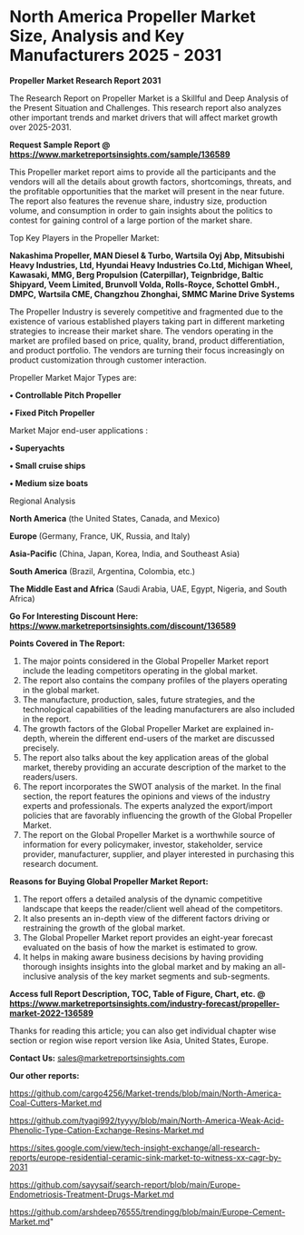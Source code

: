 # North America Propeller Market Size, Analysis and Key Manufacturers 2025 - 2031

<strong>Propeller Market Research Report 2031</strong>

The Research Report on Propeller Market is a Skillful and Deep Analysis of the Present Situation and Challenges. This research report also analyzes other important trends and market drivers that will affect market growth over 2025-2031.

<strong>Request Sample Report @ <a href=https://www.marketreportsinsights.com/sample/136589>https://www.marketreportsinsights.com/sample/136589</a></strong>

This Propeller market report aims to provide all the participants and the vendors will all the details about growth factors, shortcomings, threats, and the profitable opportunities that the market will present in the near future. The report also features the revenue share, industry size, production volume, and consumption in order to gain insights about the politics to contest for gaining control of a large portion of the market share.

Top Key Players in the Propeller Market:

<strong>Nakashima Propeller, MAN Diesel & Turbo, Wartsila Oyj Abp, Mitsubishi Heavy Industries, Ltd, Hyundai Heavy Industries Co.Ltd, Michigan Wheel, Kawasaki, MMG, Berg Propulsion (Caterpillar), Teignbridge, Baltic Shipyard, Veem Limited, Brunvoll Volda, Rolls-Royce, Schottel GmbH., DMPC, Wartsila CME, Changzhou Zhonghai, SMMC Marine Drive Systems</strong>

The Propeller Industry is severely competitive and fragmented due to the existence of various established players taking part in different marketing strategies to increase their market share. The vendors operating in the market are profiled based on price, quality, brand, product differentiation, and product portfolio. The vendors are turning their focus increasingly on product customization through customer interaction.

Propeller Market Major Types are:

<strong>• Controllable Pitch Propeller

• Fixed Pitch Propeller</strong>

Market Major end-user applications :

<strong>• Superyachts

• Small cruise ships

• Medium size boats</strong>

Regional Analysis

</u><strong><b>North America</b></strong> (the United States, Canada, and Mexico)

<strong><b>Europe </b></strong>(Germany, France, UK, Russia, and Italy)

<strong><b>Asia-Pacific</b></strong> (China, Japan, Korea, India, and Southeast Asia)

<strong><b>South America</b></strong> (Brazil, Argentina, Colombia, etc.)

<strong><b>The Middle East and Africa</b></strong> (Saudi Arabia, UAE, Egypt, Nigeria, and South Africa)

<strong>Go For Interesting Discount Here: <a href=https://www.marketreportsinsights.com/discount/136589>https://www.marketreportsinsights.com/discount/136589</a></strong>

<strong>Points Covered in The Report:</strong>
<ol>
  <li>The major points considered in the Global Propeller Market report include the leading competitors operating in the global market.</li>
  <li>The report also contains the company profiles of the players operating in the global market.</li>
  <li>The manufacture, production, sales, future strategies, and the technological capabilities of the leading manufacturers are also included in the report.</li>
  <li>The growth factors of the Global Propeller Market are explained in-depth, wherein the different end-users of the market are discussed precisely.</li>
  <li>The report also talks about the key application areas of the global market, thereby providing an accurate description of the market to the readers/users.</li>
  <li>The report incorporates the SWOT analysis of the market. In the final section, the report features the opinions and views of the industry experts and professionals. The experts analyzed the export/import policies that are favorably influencing the growth of the Global Propeller Market.</li>
  <li>The report on the Global Propeller Market is a worthwhile source of information for every policymaker, investor, stakeholder, service provider, manufacturer, supplier, and player interested in purchasing this research document.</li>
</ol>
<strong>Reasons for Buying Global Propeller Market Report:</strong>

<ol>
  <li>The report offers a detailed analysis of the dynamic competitive landscape that keeps the reader/client well ahead of the competitors.</li>
  <li>It also presents an in-depth view of the different factors driving or restraining the growth of the global market.</li>
  <li>The Global Propeller Market report provides an eight-year forecast evaluated on the basis of how the market is estimated to grow.</li>
  <li>It helps in making aware business decisions by having providing thorough insights insights into the global market and by making an all-inclusive analysis of the key market segments and sub-segments.</li>
</ol>
<strong>Access full Report Description, TOC, Table of Figure, Chart, etc. @ <a href=https://www.marketreportsinsights.com/industry-forecast/propeller-market-2022-136589>https://www.marketreportsinsights.com/industry-forecast/propeller-market-2022-136589</a></strong>


Thanks for reading this article; you can also get individual chapter wise section or region wise report version like Asia, United States, Europe.

<strong>Contact Us:</strong>
sales@marketreportsinsights.com

<strong>Our other reports:</strong>

<a href=https://github.com/cargo4256/Market-trends/blob/main/North-America-Coal-Cutters-Market.md>https://github.com/cargo4256/Market-trends/blob/main/North-America-Coal-Cutters-Market.md</a>

<a href=https://github.com/tyagi992/tyyyy/blob/main/North-America-Weak-Acid-Phenolic-Type-Cation-Exchange-Resins-Market.md>https://github.com/tyagi992/tyyyy/blob/main/North-America-Weak-Acid-Phenolic-Type-Cation-Exchange-Resins-Market.md</a>

<a href=https://sites.google.com/view/tech-insight-exchange/all-research-reports/europe-residential-ceramic-sink-market-to-witness-xx-cagr-by-2031>https://sites.google.com/view/tech-insight-exchange/all-research-reports/europe-residential-ceramic-sink-market-to-witness-xx-cagr-by-2031</a>

<a href=https://github.com/sayysaif/search-report/blob/main/Europe-Endometriosis-Treatment-Drugs-Market.md>https://github.com/sayysaif/search-report/blob/main/Europe-Endometriosis-Treatment-Drugs-Market.md</a>

<a href=https://github.com/arshdeep76555/trendingg/blob/main/Europe-Cement-Market.md>https://github.com/arshdeep76555/trendingg/blob/main/Europe-Cement-Market.md</a>"
